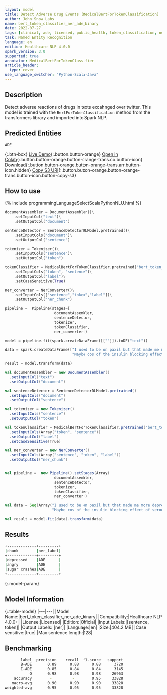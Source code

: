 ```yaml
---
layout: model
title: Detect Adverse Drug Events (MedicalBertForTokenClassification)
author: John Snow Labs
name: bert_token_classifier_ner_ade_binary
date: 2022-07-27
tags: [clinical, ade, licensed, public_health, token_classification, ner, en]
task: Named Entity Recognition
language: en
edition: Healthcare NLP 4.0.0
spark_version: 3.0
supported: true
annotator: MedicalBertForTokenClassifier
article_header:
  type: cover
use_language_switcher: "Python-Scala-Java"
---
```


## Description

Detect adverse reactions of drugs in texts excahnged over twitter. This model is trained with the `BertForTokenClassification` method from the transformers library and imported into Spark NLP.

## Predicted Entities

`ADE`

{:.btn-box}
[Live Demo](https://demo.johnsnowlabs.com/healthcare/PP_ADE/){:.button.button-orange}
[Open in Colab](https://github.com/JohnSnowLabs/spark-nlp-workshop/blob/master/tutorials/Certification_Trainings/Healthcare/16.Adverse_Drug_Event_ADE_NER_and_Classifier.ipynb){:.button.button-orange.button-orange-trans.co.button-icon}
[Download](https://s3.amazonaws.com/auxdata.johnsnowlabs.com/clinical/models/bert_token_classifier_ner_ade_binary_en_4.0.0_3.0_1658906410540.zip){:.button.button-orange.button-orange-trans.arr.button-icon.hidden}
[Copy S3 URI](s3://auxdata.johnsnowlabs.com/clinical/models/bert_token_classifier_ner_ade_binary_en_4.0.0_3.0_1658906410540.zip){:.button.button-orange.button-orange-trans.button-icon.button-copy-s3}

## How to use



<div class="tabs-box" markdown="1">
{% include programmingLanguageSelectScalaPythonNLU.html %}

```python
documentAssembler = DocumentAssembler()\
    .setInputCol("text")\
    .setOutputCol("document")

sentenceDetector = SentenceDetectorDLModel.pretrained()\
    .setInputCols("document")\
    .setOutputCol("sentence")

tokenizer = Tokenizer()\
    .setInputCols("sentence")\
    .setOutputCol("token")

tokenClassifier = MedicalBertForTokenClassifier.pretrained("bert_token_classifier_ner_ade_binary", "en", "clinical/models")\
    .setInputCols("token", "sentence")\
    .setOutputCol("label")\
    .setCaseSensitive(True)

ner_converter = NerConverter()\
    .setInputCols(["sentence","token","label"])\
    .setOutputCol("ner_chunk")

pipeline =  Pipeline(stages=[
                      documentAssembler,
                      sentenceDetector,
                      tokenizer,
                      tokenClassifier,
                      ner_converter])

model = pipeline.fit(spark.createDataFrame([[""]]).toDF("text"))

data = spark.createDataFrame(["I used to be on paxil but that made me more depressed and prozac made me angry",
                              "Maybe cos of the insulin blocking effect of seroquel but i do feel sugar crashes when eat fast carbs."], StringType()).toDF("text")

result = model.transform(data)
```
```scala
val documentAssembler = new DocumentAssembler()
  .setInputCol("text")
  .setOutputCol("document")

val sentenceDetector = SentenceDetectorDLModel.pretrained()
  .setInputCols("document")
  .setOutputCol("sentence")

val tokenizer = new Tokenizer()
  .setInputCols("sentence")
  .setOutputCol("token")

val tokenClassifier = MedicalBertForTokenClassifier.pretrained("bert_token_classifier_ner_ade_binary", "en", "clinical/models")
  .setInputCols(Array("token", "sentence"))
  .setOutputCol("label")
  .setCaseSensitive(True)

val ner_converter = new NerConverter()
  .setInputCols(Array("sentence", "token", "label"))
  .setOutputCol("ner_chunk")


val pipeline =  new Pipeline().setStages(Array(
                      documentAssembler,
                      sentenceDetector,
                      tokenizer,
                      tokenClassifier,
                      ner_converter))

val data = Seq(Array("I used to be on paxil but that made me more depressed and prozac made me angry",
                     "Maybe cos of the insulin blocking effect of seroquel but i do feel sugar crashes when eat fast carbs.")).toDS().toDF("text")

val result = model.fit(data).transform(data)
```
</div>

## Results

```bash
+-------------+---------+
|chunk        |ner_label|
+-------------+---------+
|depressed    |ADE      |
|angry        |ADE      |
|sugar crashes|ADE      |
+-------------+---------+
```

{:.model-param}
## Model Information

{:.table-model}
|---|---|
|Model Name:|bert_token_classifier_ner_ade_binary|
|Compatibility:|Healthcare NLP 4.0.0+|
|License:|Licensed|
|Edition:|Official|
|Input Labels:|[sentence, token]|
|Output Labels:|[ner]|
|Language:|en|
|Size:|404.2 MB|
|Case sensitive:|true|
|Max sentence length:|128|

## Benchmarking

```bash
       label  precision    recall  f1-score   support
       B-ADE       0.89      0.88      0.88      3720
       I-ADE       0.85      0.84      0.84      3145
           O       0.98      0.98      0.98     26963
    accuracy        -         -        0.95     33828
   macro-avg       0.90      0.90      0.90     33828
weighted-avg       0.95      0.95      0.95     33828
```
